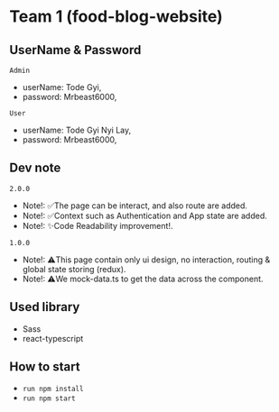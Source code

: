 # Team 1 (food-blog-website)

## UserName & Password
 `Admin`
 - userName: Tode Gyi,
 - password: Mrbeast6000,
 
 `User`
 - userName: Tode Gyi Nyi Lay,
 - password: Mrbeast6000,

## Dev note
 `2.0.0`
- Note!: ✅The page can be interact, and also route are added.
- Note!: ✅Context such as Authentication and App state are added.
- Note!: ✨Code Readability improvement!.

 `1.0.0`
- Note!: ⚠️This page contain only ui design, no interaction, routing & global state storing (redux).
- Note!: ⚠️We mock-data.ts to get the data across the component.

## Used library
 - Sass
 - react-typescript
 
## How to start

- `run npm install`
- `run npm start`

